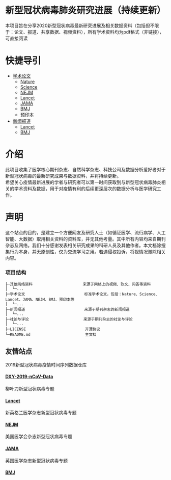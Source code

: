 # 新型冠状病毒肺炎研究进展（持续更新）
本项目旨在分享2020新型冠状病毒最新研究进展及相关数据资料（包括但不限于：论文、报道、共享数据、视频资料），所有学术资料均为pdf格式（非链接），可直接阅读
# 快捷导引
* [学术论文](https://github.com/liuzhipengAI/NCP.Research/tree/master/%E5%AD%A6%E6%9C%AF%E8%AE%BA%E6%96%87)
  * [Nature](https://github.com/liuzhipengAI/NCP.Research/tree/master/%E5%AD%A6%E6%9C%AF%E8%AE%BA%E6%96%87/Nature)
  * [Science](https://github.com/liuzhipengAI/NCP.Research/tree/master/%E5%AD%A6%E6%9C%AF%E8%AE%BA%E6%96%87/Science)
  * [NEJM](https://github.com/liuzhipengAI/NCP.Research/tree/master/%E5%AD%A6%E6%9C%AF%E8%AE%BA%E6%96%87/%E6%96%B0%E8%8B%B1%E6%A0%BC%E5%85%B0%E5%8C%BB%E5%AD%A6%E6%9D%82%E5%BF%97NEJM)
  * [Lancet](https://github.com/liuzhipengAI/NCP.Research/tree/master/%E5%AD%A6%E6%9C%AF%E8%AE%BA%E6%96%87/%E6%9F%B3%E5%8F%B6%E5%88%80Lancet) 
  * [JAMA](https://github.com/liuzhipengAI/NCP.Research/tree/master/%E5%AD%A6%E6%9C%AF%E8%AE%BA%E6%96%87/%E7%BE%8E%E5%9B%BD%E5%8C%BB%E5%AD%A6%E4%BC%9A%E6%9D%82%E5%BF%97JAMA) 
  * [BMJ](https://github.com/liuzhipengAI/NCP.Research/tree/master/%E5%AD%A6%E6%9C%AF%E8%AE%BA%E6%96%87/%E8%8B%B1%E5%9B%BD%E5%8C%BB%E5%AD%A6%E6%9D%82%E5%BF%97BMJ)
  * [预印本](https://github.com/liuzhipengAI/NCP.Research/tree/master/%E5%AD%A6%E6%9C%AF%E8%AE%BA%E6%96%87/%E9%A2%84%E5%8D%B0%E6%9C%AC)
* [新闻报道](https://github.com/liuzhipengAI/NCP.Research/tree/master/%E6%96%B0%E9%97%BB%E6%8A%A5%E9%81%93)
  * [Lancet](https://github.com/liuzhipengAI/NCP.Research/tree/master/%E6%96%B0%E9%97%BB%E6%8A%A5%E9%81%93/%E6%9F%B3%E5%8F%B6%E5%88%80Lancet)
  * [BMJ](https://github.com/liuzhipengAI/NCP.Research/tree/master/%E6%96%B0%E9%97%BB%E6%8A%A5%E9%81%93/%E8%8B%B1%E5%9B%BD%E5%8C%BB%E5%AD%A6%E6%9D%82%E5%BF%97BMJ)

# 介绍
此项目收集了医学核心期刊杂志、自然科学杂志、科技公司及数据分析爱好者对于新型冠状病毒的最新研究成果与数据资料，并将持续更新。<br> 
希望关心疫情最新进展的学者与研究者可以第一时间获取到与新型冠状病毒肺炎相关的学术资料及数据，用于对疫情有利的后续更深层次的数据分析与医学研究工作。
# 声明
这个站点的目的，是建立一个方便网友及研究人士（如循证医学、流行病学、人工智能、大数据）取用相关资料的资料库，并无其他考量。其中所有内容均来自期刊杂志及网络。我们十分感谢发表相关研究成果的科研人员及其他作者。本文档除搜集行为本身，并无原创性，仅为交流学习之用。若遇侵权投诉，将视情况撤除相关内容。

### 项目结构

```
├─其他网络资料                      来源于网络上的视频、软文、问答等资料
│  └─...
├─学术论文                          标准学术论文，包括：Nature、Science、Lancet、JAMA、NEJM、BMJ、预印本等
│  └─...
├─新闻报道                          来源于期刊杂志的新闻报道
│  └─...
├─社论与评论                        来源于期刊杂志的社论与评论
│  └─...
├─LICENSE                          开源协议
└─README.md                        主文档
```
## 友情站点
2019新型冠状病毒疫情时间序列数据仓库
#### [DXY-2019-nCoV-Data](https://github.com/NCP-VIS/DXY-2019-nCoV-Data)
柳叶刀新型冠状病毒专题
#### [Lancet](https://www.thelancet.com/coronavirus)
新英格兰医学杂志新型冠状病毒专题
#### [NEJM](https://www.nejm.org/coronavirus)
美国医学会杂志新型冠状病毒专题
#### [JAMA](https://jamanetwork.com/journals/jama/pages/coronavirus-alert)
英国医学杂志新型冠状病毒专题
#### [BMJ](https://www.bmj.com/coronavirus)
